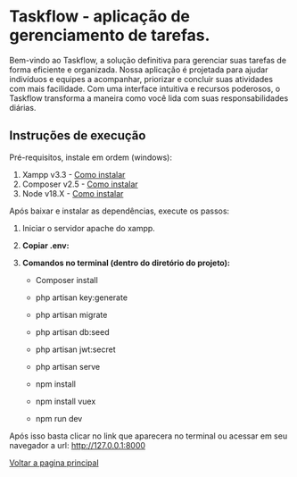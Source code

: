 # Taskflow - aplicação de gerenciamento de tarefas.

Bem-vindo ao Taskflow, a solução definitiva para gerenciar suas tarefas de forma eficiente e organizada. Nossa aplicação é projetada para ajudar indivíduos e equipes a acompanhar, priorizar e concluir suas atividades com mais facilidade. Com uma interface intuitiva e recursos poderosos, o Taskflow transforma a maneira como você lida com suas responsabilidades diárias.


## Instruções de execução

Pré-requisitos, instale em ordem (windows):
1. Xampp v3.3 - [Como instalar](/documentacao/instalacao_dependencias_execucao.md)
2. Composer v2.5 - [Como instalar](/documentacao/instalacao_dependencias_execucao.md) 
3. Node v18.X - [Como instalar](/documentacao/instalacao_dependencias_execucao.md) 
   

Após baixar e instalar as dependências, execute os passos:

1. Iniciar o servidor apache do xampp.


2. **Copiar .env:**


3. **Comandos no terminal (dentro do diretório do projeto):**

   - Composer install

   - php artisan key:generate

   - php artisan migrate
  
   - php artisan db:seed
   
   - php artisan jwt:secret

   - php artisan serve
   
   - npm install
   
   - npm install vuex
   
   - npm run dev

Após isso basta clicar no link que aparecera no terminal ou acessar em seu navegador a url: http://127.0.0.1:8000



[Voltar a pagina principal](/README.md)



<!-- > [!NOTE]
> Useful information that users should know, even when skimming content.

> [!TIP]
> Helpful advice for doing things better or more easily.

> [!IMPORTANT]
> Key information users need to know to achieve their goal.

> [!WARNING]
> Urgent info that needs immediate user attention to avoid problems.

> [!CAUTION]
> Advises about risks or negative outcomes of certain actions. -->
